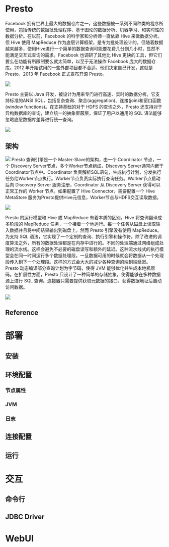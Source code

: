 # Presto
Facebook 拥有世界上最大的数据仓库之一，这些数据被一系列不同种类的程序所使用，包括传统的数据批处理程序、基于图论的数据分析、机器学习、和实时性的数据分析。在以前，Facebook 的科学家和分析师一直依靠 Hive 来做数据分析。但 Hive 使用 MapReduce 作为底层计算框架，是专为批处理设计的。但随着数据越来越多，使用Hive进行一个简单的数据查询可能要花费几分到几小时，显然不能满足交互式查询的需求。Facebook 也调研了其他比 Hive 更快的工具，但它们要么在功能有所限制要么就太简单，以至于无法操作 Facebook 庞大的数据仓库。2012 年开始试用的一些外部项目都不合适，他们决定自己开发，这就是 Presto，2013 年 Facebook 正式宣布开源 Presto。

![](http://www.mutouxiaogui.cn/blog/wp-content/uploads/2015/11/Presto.files/image002.jpg)

Presto 主要以 Java 开发，被设计为用来专门进行高速、实时的数据分析。它支持标准的ANSI SQL，包括复杂查询、聚合(aggregation)、连接(join)和窗口函数(window functions)。在支持基础的对于 HDFS 的查询之外，Presto 还支持对于异构数据库的查询，建立统一的抽象屏蔽层，保证了用户以通用的 SQL 语法能够忽略底层数据库差异进行统一查询。

![](http://www.mutouxiaogui.cn/blog/wp-content/uploads/2015/11/Presto.files/image003.jpg)

## 架构

![](http://tech.meituan.com/img/presto/image1.png)
Presto 查询引擎是一个 Master-Slave的架构，由一个 Coordinator 节点，一个 Discovery Server节点，多个Worker节点组成，Discovery Server通常内嵌于Coordinator节点中。Coordinator 负责解析SQL语句，生成执行计划，分发执行任务给Worker节点执行。Worker节点负责实际执行查询任务。Worker节点启动后向 Discovery Server 服务注册，Coordinator 从 Discovery Server 获得可以正常工作的 Worker 节点。如果配置了 Hive Connector，需要配置一个 Hive MetaStore 服务为Presto提供Hive元信息，Worker节点与HDFS交互读取数据。

![](http://ww4.sinaimg.cn/large/7cc829d3gw1eaf8601b8bj20k00b9wfv.jpg)

Presto 的运行模型和 Hive 或 MapReduce 有着本质的区别。Hive 将查询翻译成多阶段的 MapReduce 任务，一个接着一个地运行。每一个任务从磁盘上读取输入数据并且将中间结果输出到磁盘上。然而 Presto 引擎没有使用 MapReduce。为支持 SQL 语法，它实现了一个定制的查询、执行引擎和操作符。除了改进的调度算法之外，所有的数据处理都是在内存中进行的。不同的处理端通过网络组成处理的流水线。这样会避免不必要的磁盘读写和额外的延迟。这种流水线式的执行模型会在同一时间运行多个数据处理段，一旦数据可用的时候就会将数据从一个处理段传入到下一个处理段。这样的方式会大大的减少各种查询的端到端延迟。Presto 动态编译部分查询计划为字节码，使得 JVM 能够优化并生成本地机器码。在扩展性方面，Presto 只设计了一种简单的存储抽象，使得能够在多种数据源上进行 SQL 查询。连接器只需要提供获取元数据的接口，获得数据地址后自动访问数据。

![](http://www.mutouxiaogui.cn/blog/wp-content/uploads/2015/11/Presto.files/image011.jpg)

## Reference

# 部署

## 安装

## 环境配置

### 节点属性

### JVM

### 日志

## 连接配置

## 运行

# 交互

## 命令行

## JDBC Driver

# WebUI
